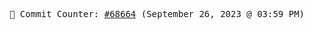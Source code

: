 <p align="center">
    <samp>
        📮 Commit Counter: <a href="https://github.com/Javascript-void0/Javascript-void0/commits/main">#68664</a> (September 26, 2023 @ 03:59 PM)
    </samp>
</p>